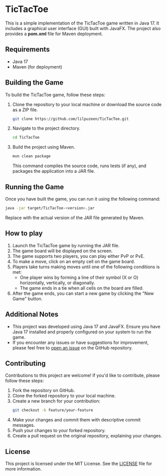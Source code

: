 # TicTacToe
This is a simple implementation of the TicTacToe game written in Java 17. It includes a graphical user interface (GUI) built with JavaFX. The project also provides a **pom.xml** file for Maven deployment.

## Requirements
- Java 17
- Maven (for deployment)

## Building the Game
To build the TicTacToe game, follow these steps:

1. Clone the repository to your local machine or download the source code as a ZIP file.
    ```bash
    git clone https://github.com/lilpuzeen/TicTacToe.git
    ```
2. Navigate to the project directory.
    ```bash
    cd TicTacToe
    ```
3. Build the project using Maven.
    ```bash
    mvn clean package
    ```
    This command compiles the source code, runs tests (if any), and packages the application into a JAR file.

## Running the Game
Once you have built the game, you can run it using the following command:
```bash
java -jar target/TicTacToe-<version>.jar
```
Replace **<version>** with the actual version of the JAR file generated by Maven.

## How to play
1. Launch the TicTacToe game by running the JAR file.
2. The game board will be displayed on the screen.
3. The game supports two players, you can play either PvP or PvE.
4. To make a move, click on an empty cell on the game board.
5. Players take turns making moves until one of the following conditions is met:
   - One player wins by forming a line of their symbol (X or O) horizontally, vertically, or diagonally.
   - The game ends in a tie when all cells on the board are filled.
6. After the game ends, you can start a new game by clicking the "New Game" button.

## Additional Notes
- This project was developed using Java 17 and JavaFX. Ensure you have Java 17 installed and properly configured on your system to run the game.
- If you encounter any issues or have suggestions for improvement, please feel free to [open an issue](https://github.com/lilpuzeen/TicTacToe/issues) on the GitHub repository.

## Contributing

Contributions to this project are welcome! If you'd like to contribute, please follow these steps:
1. Fork the repository on GitHub.
2. Clone the forked repository to your local machine.
3. Create a new branch for your contribution:
    ```bash
    git checkout -b feature/your-feature
    ```
4. Make your changes and commit them with descriptive commit messages.
5. Push your changes to your forked repository.
6. Create a pull request on the original repository, explaining your changes.

## License
This project is licensed under the MIT License. See the [LICENSE](https://choosealicense.com/licenses/mit/) file for more information.